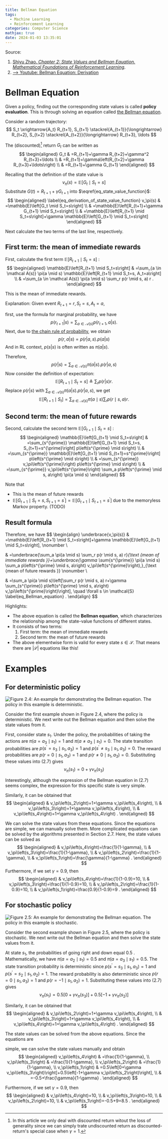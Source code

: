 ```yaml
---
title: Bellman Equation
tags:
  - Machine Learning
  - Reinforcement Learning
categories: Computer Science
mathjax: true
date: 2024-01-03 13:35:01
---
```



Source:

1. [Shiyu Zhao. *Chapter 2: State Values and Bellman Equation. Mathematical Foundations of Reinforcement Learning*](https://github.com/MathFoundationRL/Book-Mathmatical-Foundation-of-Reinforcement-Learning).
2. [--> Youtube: Bellman Equation: Derivation](https://youtu.be/Su9PPdoxvtQ?si=JdeBKeeZ9PEBKDVH)

<!--more-->

# Bellman Equation

Given a policy, finding out the corresponding state values is called **policy evaluation**. This is through solving an equation called <u>the Bellman equation</u>.

Consider a random trajectory:
$$
S_t \xrightarrow{A_t} R_{t+1}, S_{t+1} \stackrel{A_{t+1}}{\longrightarrow} R_{t+2}, S_{t+2} \stackrel{A_{t+2}}{\longrightarrow} R_{t+3}, \ldots
$$

The (discounted)[^1] return $G_t$ can be written as
$$
\begin{aligned}
G_t & =R_{t+1}+\gamma R_{t+2}+\gamma^2 R_{t+3}+\ldots \\
& =R_{t+1}+\gamma\left(R_{t+2}+\gamma R_{t+3}+\ldots\right) \\
& =R_{t+1}+\gamma G_{t+1}
\end{aligned}
$$

Recalling that the definition of the state value is
$$
\begin{equation} \label{eq_state_value_function}
v_\pi(s)  =\mathbb{E}\left[G_t \mid S_t=s\right]
\end{equation}
$$
Substitute $G(t) = R_{t+1}+\gamma G_{t+1}$ into $\eqref{eq_state_value_function}$:
$$
\begin{aligned} \label{eq_derivation_of_state_value_function}
v_\pi(s) & =\mathbb{E}\left[G_t \mid S_t=s\right] \\
& =\mathbb{E}\left[R_{t+1}+\gamma G_{t+1} \mid S_t=s\right] \\
& =\mathbb{E}\left[R_{t+1} \mid S_t=s\right]+\gamma \mathbb{E}\left[G_{t+1} \mid S_t=s\right]
\end{aligned}
$$

Next calculate the two terms of the last line, respectively.

## First term: the mean of immediate rewards

First, calculate the first term $\mathbb{E}\left[R_{t+1} \mid S_t=s\right]$ :
$$
\begin{aligned}
\mathbb{E}\left[R_{t+1} \mid S_t=s\right] & =\sum_{a \in \mathcal A(s)} \pi(a \mid s) \mathbb{E}\left[R_{t+1} \mid S_t=s, A_t=a\right] \\
& =\sum_{a \in \mathcal A(s)} \pi(a \mid s) \sum_r p(r \mid s, a) r .
\end{aligned}
$$

This is the mean of immediate rewards.

Explanation: Given event $R_{t+1} = r, S_t = s, A_t = a$, 

first, use the formula for marginal probability, we have
$$
p(r_{t+1} | s) = \sum_{a \in \mathcal A(s)} p(r_{t+1}, a| s).
$$
Next, due to [the chain rule of probability](https://lyk-love.cn/2023/10/14/Joint-Marginal-and-Conditional-Probability/#chain-rules), we obtain
$$
p(r, a| s) = p(r | a, s). p(a|s)
$$
And in RL context, $p(s|s)$ is often written as $\pi(a|s)$.

Therefore,
$$
p(r | s) = \sum_{a \in \mathcal A(s)} \pi(a|s) . p(r | a, s)
$$
Now consider the definition of expectation:
$$
\mathbb{E}\left[R_{t+1} \mid S_t=s\right] \triangleq \sum_r p(r | s) r.
$$
Replace $p(r | s)$ with $\sum_{a \in \mathcal A(s)} \pi(a|s) . p(r | a, s)$, we get
$$
\mathbb{E}\left[R_{t+1} \mid S_t\right] = \sum_{a \in \mathcal A(s)} \pi(a \mid s) \sum_r p(r \mid s, a) r.
$$


## Second term: the mean of future rewards

Second, calculate the second term $\mathbb{E}\left[G_{t+1} \mid S_t=s\right]$ :
$$
\begin{aligned}
\mathbb{E}\left[G_{t+1} \mid S_t=s\right] & =\sum_{s^{\prime}} \mathbb{E}\left[G_{t+1} \mid S_t=s, S_{t+1}=s^{\prime}\right] p\left(s^{\prime} \mid s\right) \\
& =\sum_{s^{\prime}} \mathbb{E}\left[G_{t+1} \mid S_{t+1}=s^{\prime}\right] p\left(s^{\prime} \mid s\right) \\
& =\sum_{s^{\prime}} v_\pi\left(s^{\prime}\right) p\left(s^{\prime} \mid s\right) \\
& =\sum_{s^{\prime}} v_\pi\left(s^{\prime}\right) \sum_a p\left(s^{\prime} \mid s, a\right) \pi(a \mid s)
\end{aligned}
$$

Note that
- This is the mean of future rewards
- $\mathbb{E}\left[G_{t+1} \mid S_t=s, S_{t+1}=s^{\prime}\right]=\mathbb{E}\left[G_{t+1} \mid S_{t+1}=s^{\prime}\right]$ due to the memoryless Markov property. (TODO)

## Result formula

Therefore, we have
$$
\begin{align}
\underbrace{v_\pi(s)} & =\mathbb{E}\left[R_{t+1} \mid S_t=s\right]+\gamma \mathbb{E}\left[G_{t+1} \mid S_t=s\right], \nonumber \\

& =\underbrace{\sum_a \pi(a \mid s) \sum_r p(r \mid s, a) r}_{\text {mean of immediate rewards }}+\underbrace{\gamma \sum_{s^{\prime}} \pi(a \mid s) \sum_a p\left(s^{\prime} \mid s, a\right) v_\pi\left(s^{\prime}\right),}_{\text {mean of future rewards }} \nonumber \\

& =\sum_a \pi(a \mid s)\left[\sum_r p(r \mid s, a) r+\gamma \sum_{s^{\prime}} p\left(s^{\prime} \mid s, a\right) v_\pi\left(s^{\prime}\right)\right], \quad \forall s \in \mathcal{S} \label{eq_Bellman_equation} .
\end{align}
$$

Highlights:

- The above equation is called the **Bellman equation**, which characterizes the relationship among the state-value functions of different states.
- It consists of two terms: 
  1. First term: the mean of immediate rewards
  2. Second term: the mean of future rewards
- The above elementwise form is valid for every state $s \in \mathcal{S}$. That means there are $|\mathcal{S}|$ equations like this!

# Examples

## For deterministic policy

![Figure 2.4: An example for demonstrating the Bellman equation. The policy in this example is deterministic.](https://lyk-love.oss-cn-shanghai.aliyuncs.com/Machine%20Learning/Bellman%20Equation/Figure%202_4.png)

Consider the first example shown in Figure 2.4, where the policy is deterministic. We next write out the Bellman equation and then solve the state values from it.

First, consider state $s_1$. Under the policy, the probabilities of taking the actions are $\pi\left(a=a_3 \mid s_1\right)=1$ and $\pi\left(a \neq a_3 \mid s_1\right)=0$. The state transition probabilities are $p\left(s^{\prime}=s_3 \mid s_1, a_3\right)=1$ and $p\left(s^{\prime} \neq s_3 \mid s_1, a_3\right)=0$. The reward probabilities are $p\left(r=0 \mid s_1, a_3\right)=1$ and $p\left(r \neq 0 \mid s_1, a_3\right)=0$. Substituting these values into (2.7) gives
$$
v_\pi\left(s_1\right)=0+\gamma v_\pi\left(s_3\right)
$$

Interestingly, although the expression of the Bellman equation in (2.7) seems complex, the expression for this specific state is very simple.

Similarly, it can be obtained that
$$
\begin{aligned}
& v_\pi\left(s_2\right)=1+\gamma v_\pi\left(s_4\right), \\
& v_\pi\left(s_3\right)=1+\gamma v_\pi\left(s_4\right), \\
& v_\pi\left(s_4\right)=1+\gamma v_\pi\left(s_4\right) .
\end{aligned}
$$

We can solve the state values from these equations. Since the equations are simple, we can manually solve them. More complicated equations can be solved by the algorithms presented in Section 2.7. Here, the state values can be solved as
$$
\begin{aligned}
& v_\pi\left(s_4\right)=\frac{1}{1-\gamma}, \\
& v_\pi\left(s_3\right)=\frac{1}{1-\gamma}, \\
& v_\pi\left(s_2\right)=\frac{1}{1-\gamma}, \\
& v_\pi\left(s_1\right)=\frac{\gamma}{1-\gamma} .
\end{aligned}
$$
Furthermore, if we set $\gamma=0.9$, then
$$
\begin{aligned}
& v_\pi\left(s_4\right)=\frac{1}{1-0.9}=10, \\
& v_\pi\left(s_3\right)=\frac{1}{1-0.9}=10, \\
& v_\pi\left(s_2\right)=\frac{1}{1-0.9}=10, \\
& v_\pi\left(s_1\right)=\frac{0.9}{1-0.9}=9 .
\end{aligned}
$$

## For stochastic policy

![Figure 2.5: An example for demonstrating the Bellman equation. The policy in this example is stochastic.](https://lyk-love.oss-cn-shanghai.aliyuncs.com/Machine%20Learning/Bellman%20Equation/Figure%202_5.png)

Consider the second example shown in Figure 2.5, where the policy is stochastic. We next write out the Bellman equation and then solve the state values from it.

At state $s_1$, the probabilities of going right and down equal 0.5 . Mathematically, we have $\pi\left(a=a_2 \mid s_1\right)=0.5$ and $\pi\left(a=a_3 \mid s_1\right)=0.5$. The state transition probability is deterministic since $p\left(s^{\prime}=s_3 \mid s_1, a_3\right)=1$ and $p\left(s^{\prime}=s_2 \mid s_1, a_2\right)=1$. The reward probability is also deterministic since $p\left(r=0 \mid s_1, a_3\right)=1$ and $p\left(r=-1 \mid s_1, a_2\right)=1$. Substituting these values into (2.7) gives
$$
v_\pi\left(s_1\right)=0.5\left[0+\gamma v_\pi\left(s_3\right)\right]+0.5\left[-1+\gamma v_\pi\left(s_2\right)\right]
$$

Similarly, it can be obtained that
$$
\begin{aligned}
& v_\pi\left(s_2\right)=1+\gamma v_\pi\left(s_4\right), \\
& v_\pi\left(s_3\right)=1+\gamma v_\pi\left(s_4\right), \\
& v_\pi\left(s_4\right)=1+\gamma v_\pi\left(s_4\right) .
\end{aligned}
$$

The state values can be solved from the above equations. Since the equations are

simple, we can solve the state values manually and obtain
$$
\begin{aligned}
v_\pi\left(s_4\right) & =\frac{1}{1-\gamma}, \\
v_\pi\left(s_3\right) & =\frac{1}{1-\gamma}, \\
v_\pi\left(s_2\right) & =\frac{1}{1-\gamma}, \\
v_\pi\left(s_1\right) & =0.5\left[0+\gamma v_\pi\left(s_3\right)\right]+0.5\left[-1+\gamma v_\pi\left(s_2\right)\right], \\
& =-0.5+\frac{\gamma}{1-\gamma} .
\end{aligned}
$$

Furthermore, if we set $\gamma=0.9$, then
$$
\begin{aligned}
& v_\pi\left(s_4\right)=10, \\
& v_\pi\left(s_3\right)=10, \\
& v_\pi\left(s_2\right)=10, \\
& v_\pi\left(s_1\right)=-0.5+9=8.5 .
\end{aligned}
$$


[^1]: In this article we only deal with discounted return witout the loss of generality since we can simply trate undiscounted return as discounted-return's special case when $\gamma = 1$.
